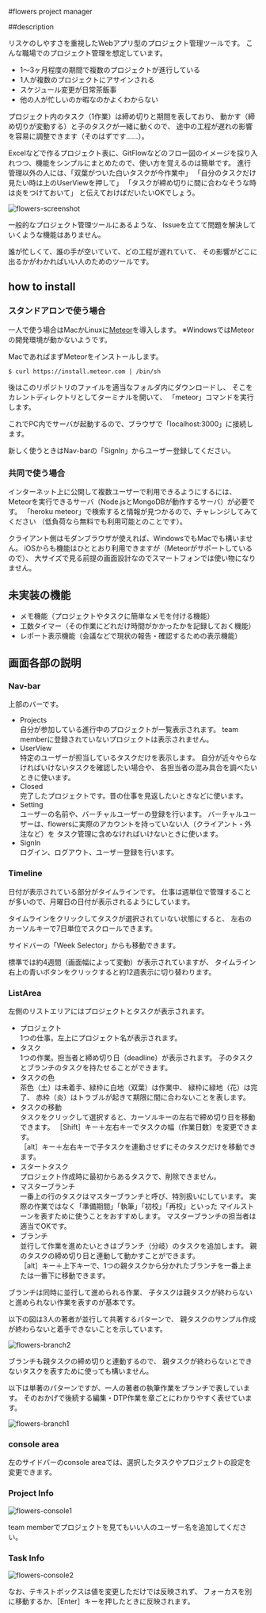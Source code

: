 #flowers project manager

##description

リスケのしやすさを重視したWebアプリ型のプロジェクト管理ツールです。
こんな職場でのプロジェクト管理を想定しています。

- 1〜3ヶ月程度の期間で複数のプロジェクトが進行している
- 1人が複数のプロジェクトにアサインされる
- スケジュール変更が日常茶飯事
- 他の人が忙しいのか暇なのかよくわからない

プロジェクト内のタスク（1作業）は締め切りと期間を表しており、
動かす（締め切りが変動する）と子のタスクが一緒に動くので、
途中の工程が遅れの影響を容易に調整できます（そのはずです……）。

Excelなどで作るプロジェクト表に、GitFlowなどのフロー図のイメージを採り入れつつ、機能をシンプルにまとめたので、使い方を覚えるのは簡単です。
進行管理以外の人には、「双葉がついた白いタスクが今作業中」
「自分のタスクだけ見たい時は上のUserViewを押して」
「タスクが締め切りに間に合わなそうな時は炎をつけておいて」
と伝えておけばだいたいOKでしょう。

![flowers-screenshot](flowers-screenshot.png)

一般的なプロジェクト管理ツールにあるような、
Issueを立てて問題を解決していくような機能はありません。

誰が忙しくて、誰の手が空いていて、どの工程が遅れていて、
その影響がどこに出るかがわかればいい人のためのツールです。


## how to install

### スタンドアロンで使う場合
一人で使う場合はMacかLinuxに[Meteor](https://www.meteor.com/)を導入します。
※WindowsではMeteorの開発環境が動かないようです。

MacであればまずMeteorをインストールします。

```
$ curl https://install.meteor.com | /bin/sh
```

後はこのリポジトリのファイルを適当なフォルダ内にダウンロードし、
そこをカレントディレクトリとしてターミナルを開いて、
「meteor」コマンドを実行します。

これでPC内でサーバが起動するので、ブラウザで「localhost:3000」に接続します。

新しく使うときはNav-barの「SignIn」からユーザー登録してください。

### 共同で使う場合
インターネット上に公開して複数ユーザーで利用できるようにするには、
Meteorを実行できるサーバ（Node.jsとMongoDBが動作するサーバ）が必要です。
「heroku meteor」で検索すると情報が見つかるので、チャレンジしてみてください
（低負荷なら無料でも利用可能とのことです）。

クライアント側はモダンブラウザが使えれば、WindowsでもMacでも構いません。
iOSからも機能はひととおり利用できますが（Meteorがサポートしているので）、
大サイズで見る前提の画面設計なのでスマートフォンでは使い物になりません。

## 未実装の機能
- メモ機能（プロジェクトやタスクに簡単なメモを付ける機能）
- 工数タイマー（その作業にどれだけ時間がかかったかを記録しておく機能）
- レポート表示機能（会議などで現状の報告・確認するための表示機能）

## 画面各部の説明

### Nav-bar
上部のバーです。

- Projects  
自分が参加している進行中のプロジェクトが一覧表示されます。
team memberに登録されていないプロジェクトは表示されません。
- UserView  
特定のユーザーが担当しているタスクだけを表示します。
自分が近々やらなければいけないタスクを確認したい場合や、
各担当者の混み具合を調べたいときに使います。
- Closed  
完了したプロジェクトです。昔の仕事を見返したいときなどに使います。
- Setting  
ユーザーの名前や、バーチャルユーザーの登録を行います。
バーチャルユーザーは、flowersに実際のアカウントを持っていない人（クライアント・外注など）を
タスク管理に含めなければいけないときに使います。
- SignIn  
ログイン、ログアウト、ユーザー登録を行います。

### Timeline
日付が表示されている部分がタイムラインです。
仕事は週単位で管理することが多いので、月曜日の日付が表示されるようにしています。

タイムラインをクリックしてタスクが選択されていない状態にすると、
左右のカーソルキーで7日単位でスクロールできます。

サイドバーの「Week Selector」からも移動できます。

標準では約4週間（画面幅によって変動）が表示されていますが、
タイムライン右上の青いボタンをクリックすると約12週表示に切り替わります。

### ListArea
左側のリストエリアにはプロジェクトとタスクが表示されます。

- プロジェクト  
1つの仕事。左上にプロジェクト名が表示されます。
- タスク  
1つの作業。担当者と締め切り日（deadline）が表示されます。
子のタスクとブランチのタスクを持たせることができます。
- タスクの色  
茶色（土）は未着手、緑枠に白地（双葉）は作業中、
緑枠に緑地（花）は完了、
赤枠（炎）はトラブルが起きて期限に間に合わないことを表します。
- タスクの移動  
タスクをクリックして選択すると、カーソルキーの左右で締め切り日を移動できます。
［Shift］キー＋左右キーでタスクの幅（作業日数）を変更できます。  
［alt］キー＋左右キーで子タスクを連動させずにそのタスクだけを移動できます。  
- スタートタスク  
プロジェクト作成時に最初からあるタスクで、削除できません。
- マスターブランチ  
一番上の行のタスクはマスターブランチと呼び、特別扱いにしています。
実際の作業ではなく「準備期間」「執筆」「初校」「再校」といった
マイルストーンを表すために使うことをおすすめします。
マスターブランチの担当者は適当でOKです。
- ブランチ  
並行して作業を進めたいときはブランチ（分岐）のタスクを追加します。
親のタスクの締め切り日と連動して動かすことができます。  
［alt］キー＋上下キーで、1つの親タスクから分かれたブランチを一番上または一番下に移動できます。


ブランチは同時に並行して進められる作業、
子タスクは親タスクが終わらないと進められない作業を表すのが基本です。

以下の図は3人の著者が並行して共著するパターンで、
親タスクのサンプル作成が終わらないと着手できないことを示しています。

![flowers-branch2](flowers-branch2.png)

ブランチも親タスクの締め切りと連動するので、
親タスクが終わらないとできないタスクを表すために使っても構いません。

以下は単著のパターンですが、一人の著者の執筆作業をブランチで表しています。
そのおかげで後続する編集・DTP作業を章ごとにわかりやすく表せています。

![flowers-branch1](flowers-branch1.png)

### console area
左のサイドバーのconsole areaでは、選択したタスクやプロジェクトの設定を変更できます。

### Project Info

![flowers-console1](flowers-console1.png)

team memberでプロジェクトを見てもいい人のユーザー名を追加してください。

### Task Info

![flowers-console2](flowers-console2.png)


なお、テキストボックスは値を変更しただけでは反映されず、
フォーカスを別に移動するか、［Enter］キーを押したときに反映されます。
